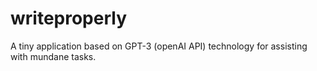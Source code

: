 # writeproperly
A tiny application based on GPT-3 (openAI API) technology for assisting with mundane tasks.
